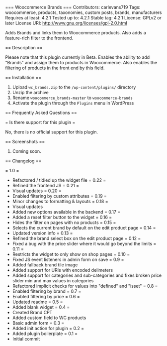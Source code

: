 === Woocommerce Brands ===
Contributors: carlevans719
Tags: woocommerce, products, taxonomies, custom posts, brands, manufacturers
Requires at least: 4.2.1
Tested up to: 4.2.1
Stable tag: 4.2.1
License: GPLv2 or later
License URI: http://www.gnu.org/licenses/gpl-2.0.html

Adds Brands and links them to Woocommerce products. Also adds a feature-rich filter to the frontend. 

== Description ==

Please note that this plugin currently in Beta.
Enables the ability to add "Brands" and assign them to products in Woocommerce. Also enables the filtering of products in the front end by this field.

== Installation ==

1. Upload `wc_brands.zip` to the `/wp-content/plugins/` directory
1. Unzip the archive
1. Rename `woocommerce_brands-master` to `woocommerce-brands`
1. Activate the plugin through the `Plugins` menu in WordPress

== Frequently Asked Questions ==

= Is there support for this plugin =

No, there is no official support for this plugin.

== Screenshots ==

1. Coming soon.

== Changelog ==

= 1.0 =
* Refactored / tidied up the widget file
= 0.22 =
* Refined the frontend JS
= 0.21 =
* Visual updates
= 0.20 =
* Enabled filtering by custom attributes
= 0.19 =
* Minor changes to formatting & layouts
= 0.18 =
* Visual updates
* Added new options available in the backend
= 0.17 =
* Added a reset filter button to the widget
= 0.16 =
* Hides the filter on pages with no products
= 0.15 =
* Selects the current brand by default on the edit product page
= 0.14 =
* Updated version info
= 0.13 =
* Refined the brand select box on the edit product page
= 0.12 =
* Fixed a bug with the price slider where it would go beyond the limits
= 0.11 =
* Restricts the widget to only show on shop pages
= 0.10 =
* Fixed JS event listeners in admin form on save
= 0.9 =
* Added fallback brand tile image
* Added support for URIs with encoded delimeters
* Added support for categories and sub-categories
and fixes broken price slider min and max values in categories
* Refactored implicit checks for values into "defined" and "isset"
= 0.8 =
* Enabled filtering by brand
= 0.7 =
* Enabled filtering by price
= 0.6 =
* Updated readme
= 0.5 =
* Added blank widget
= 0.4 =
* Created Brand CPT
* Added custom field to WC products
* Basic admin form 
= 0.3 =
* Added init action for plugin
= 0.2 =
* Added plugin boilerplate
= 0.1 =
* Initial commit
